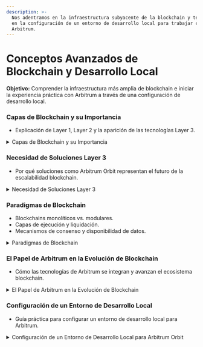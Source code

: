```yaml
---
description: >-
  Nos adentramos en la infraestructura subyacente de la blockchain y te guiamos
  en la configuración de un entorno de desarrollo local para trabajar con
  Arbitrum.
---
```


# Conceptos Avanzados de Blockchain y Desarrollo Local

**Objetivo:** Comprender la infraestructura más amplia de blockchain e iniciar la experiencia práctica con Arbitrum a través de una configuración de desarrollo local.

### **Capas de Blockchain y su Importancia**  <a href="#block-aae6d3fe65a8450c9a5348323aea7734" id="block-aae6d3fe65a8450c9a5348323aea7734"></a>

* Explicación de Layer 1, Layer 2 y la aparición de las tecnologías Layer 3.

<details>

<summary>Capas de Blockchain y su Importancia</summary>

Explicación de Layer 1, Layer 2 y la Aparición de las Tecnologías Layer 3

### **Layer 1 (Capa 1):** <a href="#block-796c8263fd3449d583fd98d97136a7e3" id="block-796c8263fd3449d583fd98d97136a7e3"></a>

Es la capa base de la blockchain, donde se registran todas las transacciones y se ejecutan los contratos inteligentes.

#### **Ejemplos:** <a href="#block-8df8bc824bca44a781b7eef2593c5340" id="block-8df8bc824bca44a781b7eef2593c5340"></a>

Ethereum, Bitcoin.

#### **Caracteristicas:** <a href="#block-dd0a2cb1c527478d9067415fad7e1a24" id="block-dd0a2cb1c527478d9067415fad7e1a24"></a>

* **Seguridad:** Proporciona una base sólida y segura para la blockchain, asegurando la integridad y la inmutabilidad de los datos.
* **Descentralización:** Permite una red descentralizada sin un solo punto de control o fallo.
* **Fundamento:** Sirve como la columna vertebral de todas las aplicaciones y transacciones que se construyen sobre ella.
* **Características:**
  * Problemas de escalabilidad y altos costos de transacción debido a la capacidad limitada.

### **Layer 2 (Capa 2):** <a href="#block-459095490199408fbb85ef7492771f73" id="block-459095490199408fbb85ef7492771f73"></a>

Soluciones construidas sobre Layer 1 para mejorar la escalabilidad y reducir costos.

#### **Ejemplos:** <a href="#block-eb04b0d6b8f04136a3687e67ac064006" id="block-eb04b0d6b8f04136a3687e67ac064006"></a>

Arbitrum One, Optimistic Rollups.

#### **Caracteristicas:** <a href="#block-e23a03a421a640cba20eeae5c99a3e4a" id="block-e23a03a421a640cba20eeae5c99a3e4a"></a>

* **Escalabilidad:** Aumenta significativamente el rendimiento al procesar transacciones fuera de la cadena principal, lo que permite manejar más transacciones por segundo.
* **Reducción de Costos:** Disminuye los costos de transacción, haciendo que la blockchain sea más accesible y útil para una mayor cantidad de aplicaciones y usuarios.
* **Eficiencia:** Mejora la velocidad y eficiencia de las transacciones, manteniendo la seguridad y la descentralización de Layer 1.

### **Layer 3 (Capa 3):** <a href="#block-b2409a3294d6466a948a7d6fd9bb3a68" id="block-b2409a3294d6466a948a7d6fd9bb3a68"></a>

Soluciones adicionales que se construyen sobre Layer 2 para mejorar aún más la escalabilidad y personalización.

#### **Ejemplos:** <a href="#block-38a5ff31190641c58aa5202c276ce43e" id="block-38a5ff31190641c58aa5202c276ce43e"></a>

Arbitrum Orbit.

#### **Caracteristicas:** <a href="#block-f262b16412db41249af570b7c358df1c" id="block-f262b16412db41249af570b7c358df1c"></a>

* **Flexibilidad y Personalización:** Ofrece capacidades avanzadas y personalizables para aplicaciones específicas, permitiendo innovaciones y desarrollos más rápidos.
* **Aplicaciones de Alta Demanda:** Facilita el manejo de aplicaciones con altos requisitos de rendimiento y bajos costos, como juegos, DeFi y redes sociales descentralizadas.
* **Desarrollo Independiente:** Permite la creación de nuevas funcionalidades y mejoras independientes de Layer 1 y Layer 2, acelerando la evolución tecnológica.\


</details>

### **Necesidad de Soluciones Layer 3** <a href="#block-6b8cfb4ab9a5407b9e411a80f78b7a69" id="block-6b8cfb4ab9a5407b9e411a80f78b7a69"></a>

* Por qué soluciones como Arbitrum Orbit representan el futuro de la escalabilidad blockchain.

<details>

<summary>Necesidad de Soluciones Layer 3</summary>

**Por qué soluciones como Arbitrum Orbit representan el futuro de la escalabilidad blockchain.**

### **1. Escalabilidad Mejorada:** <a href="#block-4ef65cee7a0a4a2c881d01ce669a1deb" id="block-4ef65cee7a0a4a2c881d01ce669a1deb"></a>

* **Desempeño Superior:** Layer 3 ofrece capacidades de escalabilidad más allá de lo que Layer 2 puede lograr, manejando transacciones masivas con una eficiencia extrema.
* **Carga Reducida:** Al distribuir la carga entre múltiples capas, se alivia la presión sobre Layer 1 y Layer 2, mejorando el rendimiento general de la red.

### **2. Personalización Avanzada:** <a href="#block-f923613d839f4f48b0f09cd0e320b60e" id="block-f923613d839f4f48b0f09cd0e320b60e"></a>

* **Flexibilidad:** Permite a los desarrolladores adaptar las soluciones a necesidades específicas, incluyendo diferentes modelos de seguridad y mecanismos de gobernanza.
* **Innovación:** Facilita la implementación de innovaciones tecnológicas rápidamente, sin depender de los ritmos de actualización de Layer 1.

### **3. Reducción de Costos:** <a href="#block-3568bc5652574793b8841df19d516fac" id="block-3568bc5652574793b8841df19d516fac"></a>

* **Eficiencia Económica:** Al procesar transacciones fuera de la cadena principal y reducir la dependencia de Layer 1, los costos de transacción disminuyen significativamente.
* **Accesibilidad:** Hace que las aplicaciones basadas en blockchain sean más accesibles para usuarios finales y desarrolladores, impulsando una mayor adopción.

### **4. Sostenibilidad:** <a href="#block-90a2462fba8241ffb9488b2f630961da" id="block-90a2462fba8241ffb9488b2f630961da"></a>

* **Crecimiento Escalable:** Soluciones Layer 3 como Arbitrum Orbit permiten un crecimiento escalable y sostenible del ecosistema blockchain, adaptándose a las crecientes demandas de transacciones y usuarios.

</details>

### **Paradigmas de Blockchain** <a href="#block-c0909f7f1a1a4bb98cf3c5f2bcb9ec2d" id="block-c0909f7f1a1a4bb98cf3c5f2bcb9ec2d"></a>

* Blockchains monolíticos vs. modulares.
* Capas de ejecución y liquidación.
* Mecanismos de consenso y disponibilidad de datos.

<details>

<summary>Paradigmas de Blockchain</summary>

### **Blockchains Monolíticos:** <a href="#block-893f3c21c36a4789a4f02325782ea22c" id="block-893f3c21c36a4789a4f02325782ea22c"></a>

Una sola cadena maneja todas las tareas: consenso (consensus), ejecución (execution) y disponibilidad de datos (data availability).

* **Ventajas:**
  * **Simplicidad:** Estructura unificada y directa.
  * **Descentralización:** Alta resistencia a la censura y manipulación.

<!---->

* **Desventajas:**
  * **Escalabilidad Limitada:** Dificultad para manejar un gran volumen de transacciones.
  * **Costos Elevados:** Altas tarifas de gas (gas fees) debido a la congestión.

### **Blockchains Modulares:** <a href="#block-884e9a9ae42f44c69aeeed5349b6ed1c" id="block-884e9a9ae42f44c69aeeed5349b6ed1c"></a>

Dividen tareas entre diferentes capas especializadas.

* **Ventajas:**
  * **Escalabilidad:** Mejor manejo de grandes volúmenes de transacciones.
  * **Flexibilidad:** Permite optimizaciones específicas en cada capa.

<!---->

* **Desventajas:**
  * **Complejidad:** Mayor dificultad en el diseño y la implementación.
  * **Coordinación:** Requiere mecanismos eficaces para la comunicación entre capas.

### Capas de Ejecución y Liquidación <a href="#block-d0292bde73034d88a0adb5850b16a528" id="block-d0292bde73034d88a0adb5850b16a528"></a>

#### **Capa de Ejecución (Execution Layer):** <a href="#block-12aad577115b41718755788d76ec1310" id="block-12aad577115b41718755788d76ec1310"></a>

* **Función:** Procesa las transacciones y ejecuta contratos inteligentes (smart contracts).
* **Importancia:**
  * **Rendimiento:** Determina la velocidad y eficiencia de las transacciones.
  * **Escalabilidad:** Mejora la capacidad de la red para manejar grandes volúmenes de transacciones.

#### **Capa de Liquidación (Settlement Layer):** <a href="#block-4c4519bc2fe44004990f2dc1db5a9dc4" id="block-4c4519bc2fe44004990f2dc1db5a9dc4"></a>

* **Función:** Asegura que las transacciones procesadas sean finales y válidas.
* **Importancia:**
  * **Seguridad:** Garantiza la inmutabilidad y seguridad de las transacciones.
  * **Integridad:** Proporciona una base segura para la resolución de disputas y la confirmación final.

### Mecanismos de Consenso y Disponibilidad de Datos <a href="#block-aafe150a62df486e8fb2d06b39fc3a0b" id="block-aafe150a62df486e8fb2d06b39fc3a0b"></a>

#### **Mecanismos de Consenso (Consensus Mechanisms):** <a href="#block-933b97312aa440049bb383819f04ba3b" id="block-933b97312aa440049bb383819f04ba3b"></a>

* **Proof of Work (PoW):**
  * **Seguridad:** Alta seguridad mediante la resolución de problemas criptográficos.
  * **Desventaja:** Consumo intensivo de energía.
* **Proof of Stake (PoS):**
  * **Eficiencia:** Menor consumo de energía y tiempos de confirmación más rápidos.
  * **Desventaja:** Potencial centralización del poder en manos de grandes stakers.

#### **Disponibilidad de Datos (Data Availability):** <a href="#block-68c28a8d84f5470ea38ce8aba9e80dea" id="block-68c28a8d84f5470ea38ce8aba9e80dea"></a>

* **Función:** Garantiza que los datos necesarios para validar y ejecutar transacciones estén siempre accesibles.
* **Importancia:**
  * **Confiabilidad:** Asegura que los nodos puedan acceder a todos los datos necesarios.
  * **Seguridad:** Previene ataques de datos y garantiza la integridad de la red.

#### **Secuenciadores (Sequencers):** <a href="#block-f63208032aaa40d5b23fea6dc29c589b" id="block-f63208032aaa40d5b23fea6dc29c589b"></a>

* **Función:** Ordenan las transacciones antes de que se procesen.
* **Importancia:**
  * **Eficiencia:** Optimiza el orden de las transacciones para mejorar el rendimiento.
  * **Seguridad:** Asegura la secuencia correcta de transacciones para evitar manipulaciones.

#### **Rollups:** <a href="#block-88b765fd87344a52bc89ff353b7064e3" id="block-88b765fd87344a52bc89ff353b7064e3"></a>

* **Definición:** Solución de escalabilidad que agrupa múltiples transacciones fuera de la cadena principal y luego las publica como una sola transacción.
* **Importancia:**
  * **Reducción de Costos:** Disminuye los costos de transacción.
  * **Escalabilidad:** Aumenta el rendimiento sin comprometer la seguridad.

</details>

### **El Papel de Arbitrum en la Evolución de Blockchain**  <a href="#block-5e289a02363b446cbe97cf377bbf7579" id="block-5e289a02363b446cbe97cf377bbf7579"></a>

* Cómo las tecnologías de Arbitrum se integran y avanzan el ecosistema blockchain.

<details>

<summary>El Papel de Arbitrum en la Evolución de Blockchain</summary>

Cómo las Tecnologías de Arbitrum se Integran y Avanzan el Ecosistema Blockchain

### **1. Innovaciones en Escalabilidad:** <a href="#block-80e7f2f8c0f4400899bc126b83ed6f30" id="block-80e7f2f8c0f4400899bc126b83ed6f30"></a>

Arbitrum ha desarrollado tecnologías clave para abordar los problemas de escalabilidad en la blockchain de Ethereum.

* **Rollups Optimistas (Optimistic Rollups):** Esta tecnología procesa múltiples transacciones fuera de la cadena principal de Ethereum y luego publica un estado resumido en la cadena principal. Esto reduce los costos de transacción y mejora significativamente el rendimiento. Es particularmente útil para aplicaciones que requieren procesar un gran volumen de transacciones rápidamente y a bajo costo.
* **AnyTrust:** Utilizada en Arbitrum Nova, esta tecnología permite transacciones rápidas y económicas, ideal para aplicaciones que manejan muchas transacciones pequeñas. AnyTrust proporciona un modelo de consenso eficiente, asegurando la integridad de las transacciones sin comprometer la velocidad.

### **2. Mejoras en la Seguridad y la Integridad:** <a href="#block-e91964106c5344ea865f0bcba0c5b6d1" id="block-e91964106c5344ea865f0bcba0c5b6d1"></a>

* **Pruebas de Fraude (Fraud Proofs):** Las pruebas de fraude permiten a cualquier usuario desafiar transacciones incorrectas antes de que se finalicen. Este mecanismo asegura que solo las transacciones válidas se registren en la cadena, manteniendo la seguridad y la integridad de la red.

### **3. Compatibilidad y Flexibilidad:** <a href="#block-b594e4a224ad444eabc950e29acb59b0" id="block-b594e4a224ad444eabc950e29acb59b0"></a>

* **Compatibilidad con EVM (Ethereum Virtual Machine):** Arbitrum es totalmente compatible con EVM, lo que significa que los desarrolladores pueden utilizar las mismas herramientas y lenguajes de programación (como Solidity) que usan en Ethereum. Esto facilita la migración de aplicaciones descentralizadas (dApps) existentes a Arbitrum sin necesidad de realizar cambios significativos en el código.
* **EVM+:** EVM+ extiende la compatibilidad de EVM a otros lenguajes de programación como C, C++ y Rust. Esto brinda a los desarrolladores la flexibilidad de utilizar lenguajes más modernos y eficientes para desarrollar contratos inteligentes, lo que puede resultar en aplicaciones más robustas y optimizadas.

### **4. Desarrollo y Despliegue de Aplicaciones Descentralizadas (dApps):** <a href="#block-4cdbbdd8c2bc4bf4b9d6af730465d15f" id="block-4cdbbdd8c2bc4bf4b9d6af730465d15f"></a>

* **Arbitrum One y Arbitrum Nova:** Estas plataformas soportan una variedad de casos de uso, incluyendo:
  * **DeFi:** Las finanzas descentralizadas se benefician de la eficiencia y los bajos costos de transacción, permitiendo una mayor accesibilidad y usabilidad.
  * **Gaming:** Los juegos en blockchain requieren transacciones rápidas y económicas. Arbitrum proporciona la infraestructura necesaria para soportar juegos complejos con numerosas interacciones en tiempo real.
  * **NFTs:** Los mercados de NFTs se benefician de las tarifas de gas reducidas y la mayor velocidad de transacción, facilitando la creación y el intercambio de activos digitales.

### **5. Gobernanza y Comunidad:** <a href="#block-a0dfbe6d0f144fa78405c7b4672d16ac" id="block-a0dfbe6d0f144fa78405c7b4672d16ac"></a>

* **Gobernanza Descentralizada:** Arbitrum fomenta una comunidad activa y comprometida mediante la gobernanza descentralizada. Los usuarios y desarrolladores pueden participar en la toma de decisiones sobre la evolución de la red, asegurando que el desarrollo y las mejoras reflejen las necesidades y preferencias de la comunidad. Este modelo de gobernanza descentralizada promueve la transparencia y la equidad en la gestión de la red.

</details>

### **Configuración de un Entorno de Desarrollo Local** <a href="#block-621882b8256243389a849eaf0e9d0761" id="block-621882b8256243389a849eaf0e9d0761"></a>

* Guía práctica para configurar un entorno de desarrollo local para Arbitrum.

<details>

<summary>Configuración de un Entorno de Desarrollo Local para Arbitrum Orbit</summary>

### Guía Práctica <a href="#block-1fd85a5049f6468389261adf7de9fb29" id="block-1fd85a5049f6468389261adf7de9fb29"></a>

Esta guía práctica ayudará a los desarrolladores a configurar un entorno de desarrollo local para trabajar con Arbitrum Orbit, desde la instalación de herramientas necesarias hasta la implementación y prueba de contratos inteligentes.

**1. Preparación del Entorno**

* **Requisitos del Sistema:**
  * **Hardware:** Al menos 8 GB de RAM y 100 GB de espacio en disco.
  * **Software:** Sistema operativo actualizado (Linux, macOS, Windows).
* **Instalación de Herramientas Básicas:**
  * **Node.js y npm:** Necesarios para ejecutar scripts y manejar paquetes.
    * **Instalación:**
      * Copy
        * ```powershell
          sudo apt install nodejs npm   # Linux
          brew install node             # macOS
          choco install nodejs          # Windows
          ```
* **Instalación de Docker:**
  * **Función:** Contenedores para ejecutar nodos de blockchain en un entorno aislado.
    * **Instalación:**
      * Copy
        * ```powershell
          sudo apt install docker.io   # Linux
          brew install --cask docker   # macOS
          choco install docker-desktop # Windows
          ```

**2. Configuración del Nodo Arbitrum Orbit**

* **Clonación del Repositorio:**
  * Clona el repositorio de Arbitrum Orbit desde GitHub:
    * Copy
    * ```powershell
      git clone <https://github.com/OffchainLabs/orbit-chain.git>
      cd orbit-chain
      ```
* **Construcción del Nodo:**
  * Compila y construye el nodo utilizando Docker:
    * Copy
    * ```powershell
      docker build -t orbit-node .
      ```
* **Configuración del Nodo:**
  * Crea un archivo de configuración para el nodo:
    * Copy
    * ```powershell
      touch node-config.json
      ```
    * Ejemplo de configuración (`node-config.json`):
    * Copy
    * ```json
      {
        "network": "orbit",
        "db_path": "/path/to/db",
        "http_port": 8545,
        "ws_port": 8546
      }
      ```

**3. Ejecución del Nodo**

* **Iniciar el Nodo:**
  * Ejecuta el nodo utilizando Docker:
    * Copy
    * ```powershell
      docker run -d -p 8545:8545 -p 8546:8546 -v /path/to/db:/db orbit-node
      ```
* **Verificación:**
  * Verifica que el nodo esté corriendo correctamente accediendo a `http://localhost:8545` en tu navegador o utilizando una herramienta como `curl`:
    * Copy
    * ```powershell
      curl -X POST --data '{"jsonrpc":"2.0","method":"eth_blockNumber","params":[],"id":1}' <http://localhost:8545>
      ```

**4. Interacción con el Nodo**

* **Instalación de Herramientas de Desarrollo:**
  * Instala Hardhat para desarrollar y desplegar contratos inteligentes:
    * Copy
    * ```powershell
      npm install -g hardhat
      ```
* **Configuración de Hardhat:**
  * Crea un nuevo proyecto con Hardhat y configúralo para Arbitrum Orbit:
    * Copy
    * ```powershell
      mkdir my-orbit-project
      cd my-orbit-project
      npx hardhat
      ```
    * Configuración en `hardhat.config.js`:
    * Copy
    * ```javascript
      module.exports = {
        solidity: "0.8.4",
        networks: {
          orbit: {
            url: "<http://localhost:8545>",
            accounts: [privateKey1, privateKey2]  // Claves privadas de tus cuentas
          }
        }
      };
      ```

**5. Despliegue de Contratos Inteligentes**

* **Desarrollar Contratos:**
  * Crea un contrato inteligente en `contracts/MyContract.sol`:
    * Copy
    * ```solidity
      // SPDX-License-Identifier: MIT
      pragma solidity ^0.8.0;

      contract MyContract {
        uint256 public value;

        function setValue(uint256 _value) public {
          value = _value;
        }
      }
      ```
* **Migrar Contratos:**
  * Configura y ejecuta la migración del contrato a Arbitrum Orbit:
    * Copy
    * ```powershell
      npx hardhat run scripts/deploy.js --network orbit
      ```

**6. Verificación y Pruebas**

* **Pruebas Unitarias:**
  * Escribe pruebas para tu contrato y ejecútalas:
    * Copy
    * ```javascript
      const { expect } = require("chai");

      describe("MyContract", function () {
        it("Should set and get the correct value", async function () {
          const MyContract = await ethers.getContractFactory("MyContract");
          const myContract = await MyContract.deploy();
          await myContract.deployed();

          await myContract.setValue(42);
          expect(await myContract.value()).to.equal(42);
        });
      });
      ```
    * Ejecuta las pruebas:
    * Copy
    * ```powershell
      npx hardhat test
      ```

</details>
